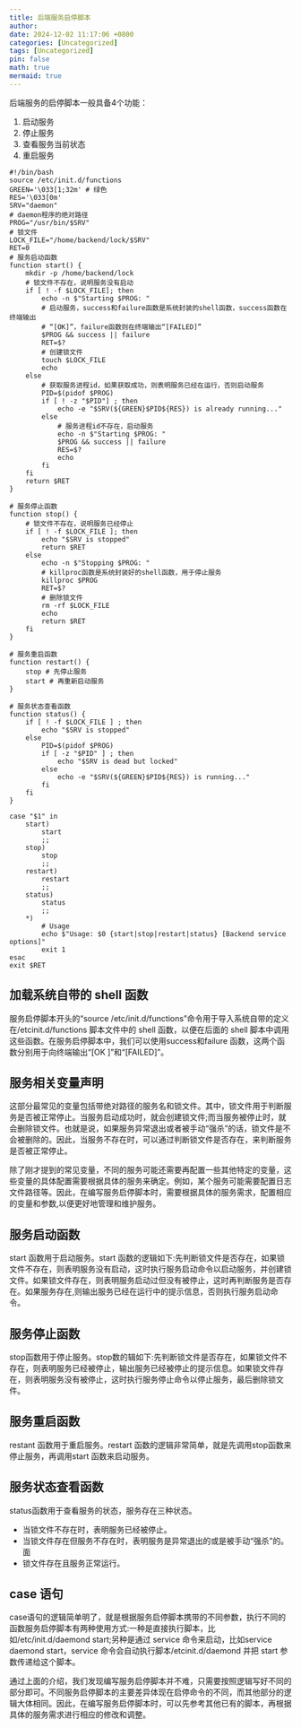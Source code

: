 ```yaml
---
title: 后端服务启停脚本
author: 
date: 2024-12-02 11:17:06 +0800
categories: [Uncategorized]
tags: [Uncategorized]
pin: false
math: true
mermaid: true
---
```


后端服务的启停脚本一般具备4个功能：

1. 启动服务
2. 停止服务
3. 查看服务当前状态
4. 重启服务

```shell
#!/bin/bash
source /etc/init.d/functions
GREEN='\033[1;32m' # 绿色
RES='\033[0m'
SRV="daemon"
# daemon程序的绝对路径
PROG="/usr/bin/$SRV"
# 锁文件
LOCK_FILE="/home/backend/lock/$SRV"
RET=0
# 服务启动函数
function start() {
    mkdir -p /home/backend/lock
    # 锁文件不存在，说明服务没有启动
    if [ ! -f $LOCK_FILE]; then
        echo -n $"Starting $PROG: "
        # 启动服务，success和failure函数是系统封装的shell函数，success函数在终端输出
        # “[OK]”，failure函数则在终端输出“[FAILED]”
        $PROG && success || failure
        RET=$?
        # 创建锁文件
        touch $LOCK_FILE
        echo
    else 
        # 获取服务进程id，如果获取成功，则表明服务已经在运行，否则启动服务
        PID=$(pidof $PROG)
        if [ ! -z "$PID"] ; then
            echo -e "$SRV(${GREEN}$PID${RES}) is already running..."
        else 
            # 服务进程id不存在，启动服务
            echo -n $"Starting $PROG: "
            $PROG && success || failure
            RES=$?
            echo
        fi
    fi
    return $RET
}

# 服务停止函数
function stop() {
    # 锁文件不存在，说明服务已经停止
    if [ ! -f $LOCK_FILE ]; then
        echo "$SRV is stopped"
        return $RET
    else
        echo -n $"Stopping $PROG: "
        # killproc函数是系统封装好的shell函数，用于停止服务
        killproc $PROG
        RET=$?
        # 删除锁文件
        rm -rf $LOCK_FILE
        echo
        return $RET
    fi
}

# 服务重启函数
function restart() {
    stop # 先停止服务
    start # 再重新启动服务
}

# 服务状态查看函数
function status() {
    if [ ! -f $LOCK_FILE ] ; then
        echo "$SRV is stopped"
    else
        PID=$(pidof $PROG)
        if [ -z "$PID" ] ; then
            echo "$SRV is dead but locked"
        else
            echo -e "$SRV(${GREEN}$PID${RES}) is running..."
        fi
    fi
}

case "$1" in
    start)
        start
        ;;
    stop)
        stop
        ;;
    restart)
        restart
        ;;
    status)
        status
        ;;
    *)
        # Usage
        echo $"Usage: $0 {start|stop|restart|status} [Backend service options]"
        exit 1
esac
exit $RET
```

## 加载系统自带的 shell 函数

服务启停脚本开头的“source /etc/init.d/functions”命令用于导入系统自带的定义在/etcinit.d/functions 脚本文件中的 shell 函数，以便在后面的 shell 脚本中调用这些函数。在服务启停脚本中，我们可以使用success和failure 函数，这两个函数分别用于向终端输出“[OK ]”和“[FAILED]”。

## 服务相关变量声明

这部分最常见的变量包括带绝对路径的服务名和锁文件。其中，锁文件用于判断服务是否被正常停止。当服务启动成功时，就会创建锁文件;而当服务被停止时，就会删除锁文件。也就是说，如果服务异常退出或者被手动“强杀”的话，锁文件是不会被删除的。因此，当服务不存在时，可以通过判断锁文件是否存在，来判断服务是否被正常停止。

除了刚才提到的常见变量，不同的服务可能还需要再配置一些其他特定的变量，这些变量的具体配置需要根据具体的服务来确定。例如，某个服务可能需要配置日志文件路径等。因此，在编写服务启停脚本时，需要根据具体的服务需求，配置相应的变量和参数,以便更好地管理和维护服务。

## 服务启动函数

start 函数用于启动服务。start 函数的逻辑如下:先判断锁文件是否存在，如果锁文件不存在，则表明服务没有启动，这时执行服务启动命令以启动服务，并创建锁文件。如果锁文件存在，则表明服务启动过但没有被停止，这时再判断服务是否存在。如果服务存在,则输出服务已经在运行中的提示信息，否则执行服务启动命令。

## 服务停止函数

stop函数用于停止服务。stop数的辑如下:先判断锁文件是否存在，如果锁文件不存在，则表明服务已经被停止，输出服务已经被停止的提示信息。如果锁文件存在，则表明服务没有被停止，这时执行服务停止命令以停止服务，最后删除锁文件。

## 服务重启函数

restant 函数用于重启服务。restart 函数的逻辑非常简单，就是先调用stop函数来停止服务，再调用start 函数来启动服务。

## 服务状态查看函数

status函数用于查看服务的状态，服务存在三种状态。

* 当锁文件不存在时，表明服务已经被停止。
* 当锁文件存在但服务不存在时，表明服务是异常退出的或是被手动“强杀”的。面
* 锁文件存在且服务正常运行。

## case 语句

case语句的逻辑简单明了，就是根据服务启停脚本携带的不同参数，执行不同的函数服务启停脚本有两种使用方式:一种是直接执行脚本，比如/etc/init.d/daemond start;另种是通过 service 命令来启动，比如service daemond start，service 命令会自动执行脚本/etcinit.d/daemond 并把 start 参数传递给这个脚本。

通过上面的介绍，我们发现编写服务启停脚本并不难，只需要按照逻辑写好不同的部分即可。不同服务启停脚本的主要差异体现在启停命令的不同，而其他部分的逻辑大体相同。因此，在编写服务启停脚本时，可以先参考其他已有的脚本，再根据具体的服务需求进行相应的修改和调整。
